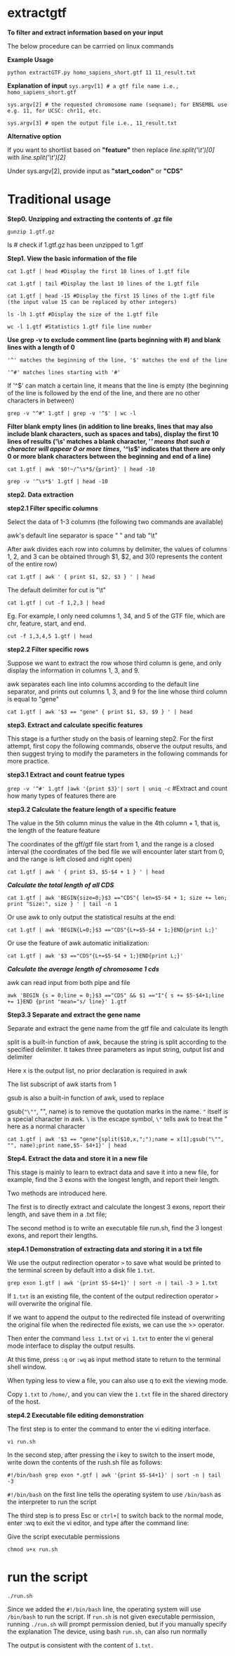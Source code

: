 # extractgtf

**To filter and extract information based on your input**

The below procedure can be carrried on linux commands

**Example Usage**

`python extractGTF.py homo_sapiens_short.gtf 11 11_result.txt`

**Explanation of input**
`sys.argv[1] # a gtf file name i.e., homo_sapiens_short.gtf`

`sys.argv[2] # the requested chromosome name (seqname); for ENSEMBL use e.g. 11, for UCSC: chr11, etc.`

`sys.argv[3] # open the output file i.e., 11_result.txt`

**Alternative option**

If you want to shortlist based on **"feature"** then replace _line.split('\t')[0]_ with _line.split('\t')[2]_

Under sys.argv[2], provide input as **"start_codon"** or **"CDS"**


# Traditional usage

**Step0. Unzipping and extracting the contents of .gz file**

`gunzip 1.gtf.gz`

ls  # check if 1.gtf.gz has been unzipped to 1.gtf

**Step1. View the basic information of the file**

`cat 1.gtf | head #Display the first 10 lines of 1.gtf file`

`cat 1.gtf | tail #Display the last 10 lines of the 1.gtf file`

`cat 1.gtf | head -15 #Display the first 15 lines of the 1.gtf file (the input value 15 can be replaced by other integers)`

`ls -lh 1.gtf #Display the size of the 1.gtf file`

`wc -l 1.gtf #Statistics 1.gtf file line number`

**Use grep -v to exclude comment line (parts beginning with #) and blank lines with a length of 0**

`'^' matches the beginning of the line, '$' matches the end of the line`

`'^#' matches lines starting with '#'`

If '^$' can match a certain line, it means that the line is empty (the beginning of the line is followed by the end of the line, and there are no other characters in between)

`grep -v "^#" 1.gtf | grep -v '^$' | wc -l`

**Filter blank empty lines (in addition to line breaks, lines that may also include blank characters, such as spaces and tabs), display the first 10 lines of results
('\s' matches a blank character, '*' means that such a character will appear 0 or more times, '^\s*$' indicates that there are only 0 or more blank characters between the beginning and end of a line)**

`cat 1.gtf | awk '$0!~/^\s*$/{print}' | head -10`

`grep -v '^\s*$' 1.gtf | head -10`

**step2. Data extraction**

**step2.1 Filter specific columns**

Select the data of 1-3 columns (the following two commands are available)

awk's default line separator is space " " and tab "\t"

After awk divides each row into columns by delimiter, the values of columns 1, 2, and 3 can be obtained through $1, $2, and $3 ($0 represents the content of the entire row)

`cat 1.gtf | awk ' { print $1, $2, $3 } ' | head`

The default delimiter for cut is "\t"

`cat 1.gtf | cut -f 1,2,3 | head`

Eg. For example, I only need columns 1, 34, and 5 of the GTF file, which are chr, feature, start, and end.

`cut -f 1,3,4,5 1.gtf | head`

**step2.2 Filter specific rows**

Suppose we want to extract the row whose third column is gene, and only display the information in columns 1, 3, and 9.

awk separates each line into columns according to the default line separator, and prints out columns 1, 3, and 9 for the line whose third column is equal to "gene"

`cat 1.gtf | awk '$3 == "gene" { print $1, $3, $9 } ' | head`

**step3. Extract and calculate specific features**

This stage is a further study on the basis of learning step2. For the first attempt, first copy the following commands, observe the output results, and then suggest trying to modify the parameters in the following commands for more practice.

**step3.1 Extract and count featrue types**

`grep -v '^#' 1.gtf |awk '{print $3}'| sort | uniq -c` #Extract and count how many types of features there are

**step3.2 Calculate the feature length of a specific feature**

The value in the 5th column minus the value in the 4th column + 1, that is, the length of the feature feature

The coordinates of the gff/gtf file start from 1, and the range is a closed interval (the coordinates of the bed file we will encounter later start from 0, and the range is left closed and right open)

`cat 1.gtf | awk ' { print $3, $5-$4 + 1 } ' | head`

**_Calculate the total length of all CDS_**

`cat 1.gtf | awk 'BEGIN{size=0;}$3 =="CDS"{ len=$5-$4 + 1; size += len; print "Size:", size } ' | tail -n 1`

Or use awk to only output the statistical results at the end:

`cat 1.gtf | awk 'BEGIN{L=0;}$3 =="CDS"{L+=$5-$4 + 1;}END{print L;}'`

Or use the feature of awk automatic initialization:

`cat 1.gtf | awk '$3 =="CDS"{L+=$5-$4 + 1;}END{print L;}'`

**_Calculate the average length of chromosome 1 cds_**

awk can read input from both pipe and file

`awk 'BEGIN {s = 0;line = 0;}$3 =="CDS" && $1 =="I"{ s += $5-$4+1;line += 1}END {print "mean="s/ line}' 1.gtf`

**Step3.3 Separate and extract the gene name**

Separate and extract the gene name from the gtf file and calculate its length

split is a built-in function of awk, because the string is split according to the specified delimiter. It takes three parameters as input string, output list and delimiter

Here x is the output list, no prior declaration is required in awk

The list subscript of awk starts from 1

gsub is also a built-in function of awk, used to replace

gsub(`"\""`, "", name) is to remove the quotation marks in the name. `"` itself is a special character in awk. `\` is the escape symbol, `\"` tells awk to treat the " here as a normal character

`cat 1.gtf | awk '$3 == "gene"{split($10,x,";");name = x[1];gsub("\"", "", name);print name,$5- $4+1}' | head`

**Step4. Extract the data and store it in a new file**

This stage is mainly to learn to extract data and save it into a new file, for example, find the 3 exons with the longest length, and report their length.

Two methods are introduced here.

The first is to directly extract and calculate the longest 3 exons, report their length, and save them in a .txt file;

The second method is to write an executable file run.sh, find the 3 longest exons, and report their lengths.

**step4.1 Demonstration of extracting data and storing it in a txt file**

We use the output redirection operator `>` to save what would be printed to the terminal screen by default into a disk file `1.txt`.

`grep exon 1.gtf | awk '{print $5-$4+1}' | sort -n | tail -3 > 1.txt`

If `1.txt` is an existing file, the content of the output redirection operator `>` will overwrite the original file.

If we want to append the output to the redirected file instead of overwriting the original file when the redirected file exists, we can use the >> operator.

Then enter the command `less 1.txt` or `vi 1.txt` to enter the vi general mode interface to display the output results.

At this time, press `:q` or `:wq` as input method state to return to the terminal shell window.

When typing less to view a file, you can also use q to exit the viewing mode.

Copy `1.txt` to `/home/`, and you can view the `1.txt` file in the shared directory of the host.

**step4.2 Executable file editing demonstration**

The first step is to enter the command to enter the vi editing interface.

`vi run.sh`

In the second step, after pressing the i key to switch to the insert mode, write down the contents of the rush.sh file as follows:

`#!/bin/bash
grep exon *.gtf | awk '{print $5-$4+1}' | sort -n | tail -3`

`#!/bin/bash` on the first line tells the operating system to use `/bin/bash` as the interpreter to run the script

The third step is to press Esc or `ctrl+[` to switch back to the normal mode, enter :wq to exit the vi editor, and type after the command line:

Give the script executable permissions

`chmod u+x run.sh`

# run the script

`./run.sh`

Since we added the `#!/bin/bash` line, the operating system will use `/bin/bash` to run the script. If `run.sh` is not given executable permission, running `./run.sh` will prompt permission denied, but if you manually specify the explanation The device, using bash `run.sh`, can also run normally

The output is consistent with the content of `1.txt.`

